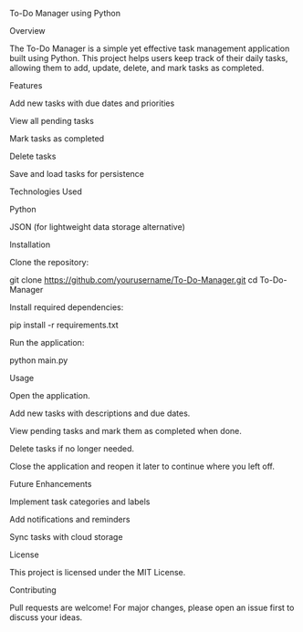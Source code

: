  To-Do Manager using Python

Overview

The To-Do Manager is a simple yet effective task management application built using Python. This project helps users keep track of their daily tasks, allowing them to add, update, delete, and mark tasks as completed.

Features

Add new tasks with due dates and priorities

View all pending tasks

Mark tasks as completed

Delete tasks

Save and load tasks for persistence

Technologies Used

Python

JSON (for lightweight data storage alternative)

Installation

Clone the repository:

git clone https://github.com/yourusername/To-Do-Manager.git
cd To-Do-Manager

Install required dependencies:

pip install -r requirements.txt

Run the application:

python main.py

Usage

Open the application.

Add new tasks with descriptions and due dates.

View pending tasks and mark them as completed when done.

Delete tasks if no longer needed.

Close the application and reopen it later to continue where you left off.


Future Enhancements

Implement task categories and labels

Add notifications and reminders

Sync tasks with cloud storage

License

This project is licensed under the MIT License.

Contributing

Pull requests are welcome! For major changes, please open an issue first to discuss your ideas.

 
